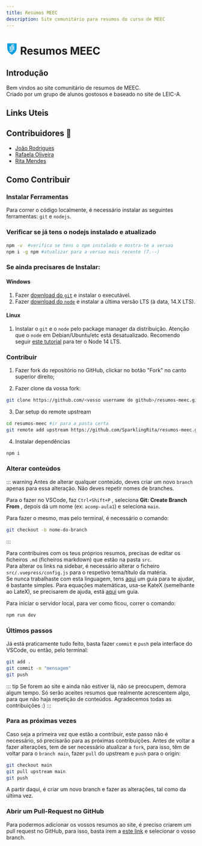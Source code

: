 ```yaml
---
title: Resumos MEEC
description: Site comunitário para resumos do curso de MEEC
---
```


# ![IST Logo](./IST_Logo.png) Resumos MEEC

## Introdução

Bem vindos ao site comunitário de resumos de MEEC.  
Criado por um grupo de alunos gostosos e baseado
no site de LEIC-A.

## Links Uteis

## Contribuidores 💛

- [João Rodrigues](https://github.com/SparklingRita/resumos-meec/commits?author=Joao-Ex-Machina)
- [Rafaela Oliveira](https://github.com/SparklingRita/resumos-meec/commits?author=rafaelacorreiaoliveira)
- [Rita Mendes](https://github.com/SparklingRita/resumos-meec/commits?author=SparklingRita)

## Como Contribuir

### Instalar Ferramentas

Para correr o código localmente, é necessário instalar as seguintes ferramentas: `git` e `nodejs`.

### Verificar se já tens o nodejs instalado e atualizado

```bash
npm -v  #verifica se tens o npm instalado e mostra-te a versao
npm i -g npm #atualizar para a versao mais recente (7.--)
```

### Se ainda precisares de Instalar:

#### Windows

1. Fazer [download do `git`](http://git-scm.com/) e instalar o executável.
2. Fazer [download do `node`](https://nodejs.org/en/) e instalar a última versão LTS (à data, 14.X LTS).

#### Linux

1. Instalar o `git` e o `node` pelo package manager da distribuição. Atenção que o `node` em Debian/Ubuntu/etc está desatualizado.
   Recomendo seguir [este tutorial](https://www.digitalocean.com/community/tutorials/how-to-install-node-js-on-ubuntu-20-04#option-3-%E2%80%94-installing-node-using-the-node-version-manager) para ter o Node 14 LTS.

### Contribuir

1. Fazer fork do repositório no GitHub, clickar no botão "Fork" no canto superior direito;

2. Fazer clone da vossa fork:

```bash
git clone https://github.com/<vosso username do github>/resumos-meec.git
```

3. Dar setup do remote upstream

```bash
cd resumos-meec #ir para a pasta certa
git remote add upstream https://github.com/SparklingRita/resumos-meec.git
```

4. Instalar dependências

```bash
npm i
```

### Alterar conteúdos

::: warning
Antes de alterar qualquer conteúdo, deves criar um novo `branch` apenas para essa alteração.
Não deves repetir nomes de branches.

Para o fazer no VSCode, faz `Ctrl+Shift+P` , seleciona **Git: Create Branch From** , depois dá um nome (ex: `acomp-aula1`) e seleciona `main`.

Para fazer o mesmo, mas pelo terminal, é necessário o comando:

```bash
git checkout -b nome-do-branch
```

:::

Para contribuires com os teus próprios resumos, precisas de editar os ficheiros `.md` (ficheiros markdown) que estão na pasta `src`.  
Para alterar os links na sidebar, é necessário alterar o ficheiro `src/.vuepress/config.js` para o respetivo tema/título da matéria.  
Se nunca trabalhaste com esta linguagem, tens [aqui](https://www.markdownguide.org/basic-syntax) um guia para te ajudar, é bastante simples.
Para equações matemáticas, usa-se KateX (semelhante ao LateX), se precisarem de ajuda, está [aqui](https://katex.org/docs/supported.html) um guia.

Para iniciar o servidor local, para ver como ficou, correr o comando:

```bash
npm run dev
```

### Últimos passos

Já está praticamente tudo feito, basta fazer `commit` e `push` pela interface do VSCode, ou então, pelo terminal:

```bash
git add .
git commit -m "mensagem"
git push
```

::: tip
Se forem ao site e ainda não estiver lá, não se preocupem, demora algum tempo.
Só serão aceites resumos que realmente acrescentem algo, para que não haja repetição de conteúdos.
Agradecemos todas as contribuições :)
:::

### Para as próximas vezes

Caso seja a primeira vez que estão a contribuir, este passo não é necessário, só precisarão para as próximas contribuições.
Antes de voltar a fazer alterações, tem de ser necessário atualizar a `fork`, para isso, têm de voltar para o `branch main`, fazer `pull` do upstream e `push` para o origin:

```bash
git checkout main
git pull upstream main
git push
```

A partir daqui, é criar um novo branch e fazer as alterações, tal como da última vez.

### Abrir um Pull-Request no GitHub

Para podermos adicionar os vossos resumos ao site, é preciso criarem um pull request no GitHub, para isso, basta irem a [este link](https://github.com/SparklingRita/resumos-meec/compare) e selecionar o vosso branch.
